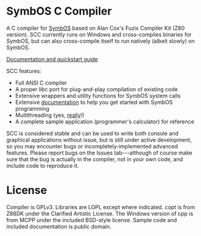# SymbOS C Compiler

A C compiler for [SymbOS](http://symbos.org) based on Alan Cox's Fuzix Compiler Kit
(Z80 version). SCC currently runs on Windows and cross-compiles binaries for SymbOS,
but can also cross-compile itself to run natively (albeit slowly) on SymbOS.

[Documentation and quickstart guide](doc/index.md)

SCC features:

* Full ANSI C compiler
* A proper libc port for plug-and-play compilation of existing code
* Extensive wrappers and utility functions for SymbOS system calls
* Extensive [documentation](doc/index.md) to help you get started with SymbOS programming
* Multithreading (yes, [really](doc/syscall2.md#multithreading)!)
* A complete sample application (programmer's calculator) for reference

SCC is considered stable and can be used to write both console and graphical
applications without issue, but is still under active development, so you may
encounter bugs or incompletely-implemented advanced features. Please report bugs
on the Issues tab---although of course make sure that the bug is actually in the
compiler, not in your own code, and include code to reproduce it.

# License

Compiler is GPLv3. Libraries are LGPL except where indicated. copt is from Z88DK under
the Clarified Artistic License. The Windows version of cpp is from MCPP under the
included BSD-style license. Sample code and included documentation is public domain.
